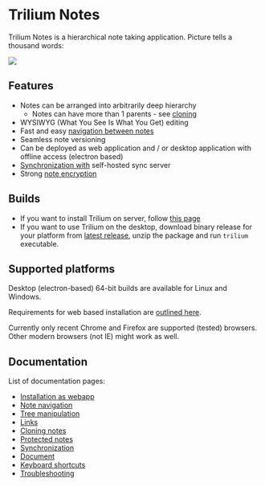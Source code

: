 # Trilium Notes
Trilium Notes is a hierarchical note taking application. Picture tells a thousand words:

![](https://raw.githubusercontent.com/wiki/zadam/trilium/images/screenshot.png)

## Features

* Notes can be arranged into arbitrarily deep hierarchy
   * Notes can have more than 1 parents - see [cloning](https://github.com/zadam/trilium/wiki/Cloning-notes)
* WYSIWYG (What You See Is What You Get) editing
* Fast and easy [navigation between notes](https://github.com/zadam/trilium/wiki/Note-navigation)
* Seamless note versioning
* Can be deployed as web application and / or desktop application with offline access (electron based)
* [Synchronization with](https://github.com/zadam/trilium/wiki/Synchronization) self-hosted sync server
* Strong [note encryption](https://github.com/zadam/trilium/wiki/Protected-notes)

## Builds

* If you want to install Trilium on server, follow [this page](https://github.com/zadam/trilium/wiki/Installation-as-webapp)
* If you want to use Trilium on the desktop, download binary release for your platform from [latest release](https://github.com/zadam/trilium/releases/latest), unzip the package and run ```trilium``` executable.

## Supported platforms

Desktop (electron-based) 64-bit builds are available for Linux and Windows.

Requirements for web based installation are [outlined here](https://github.com/zadam/trilium/wiki/Installation-as-webapp).

Currently only recent Chrome and Firefox are supported (tested) browsers. Other modern browsers (not IE) might work as well.

## Documentation

List of documentation pages:

* [Installation as webapp](https://github.com/zadam/trilium/wiki/Installation-as-webapp)
* [Note navigation](https://github.com/zadam/trilium/wiki/Note-navigation)
* [Tree manipulation](https://github.com/zadam/trilium/wiki/Tree-manipulation)
* [Links](https://github.com/zadam/trilium/wiki/Links)
* [Cloning notes](https://github.com/zadam/trilium/wiki/Cloning-notes)
* [Protected notes](https://github.com/zadam/trilium/wiki/Protected-notes)
* [Synchronization](https://github.com/zadam/trilium/wiki/Synchronization)
* [Document](https://github.com/zadam/trilium/wiki/Document)
* [Keyboard shortcuts](https://github.com/zadam/trilium/wiki/Keyboard-shortcuts)
* [Troubleshooting](https://github.com/zadam/trilium/wiki/Troubleshooting)
